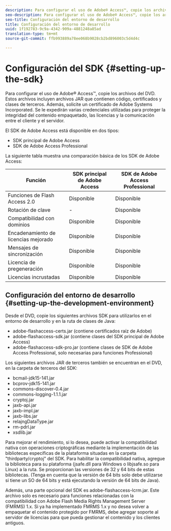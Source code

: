 ```yaml
---
description: Para configurar el uso de Adobe® Access™, copie los archivos del DVD. Estos archivos incluyen archivos JAR que contienen código, certificados y clases de terceros. Además, solicite un certificado de Adobe Systems Incorporated. Se le expedirán varias credenciales utilizadas para proteger la integridad del contenido empaquetado, las licencias y la comunicación entre el cliente y el servidor.
seo-description: Para configurar el uso de Adobe® Access™, copie los archivos del DVD. Estos archivos incluyen archivos JAR que contienen código, certificados y clases de terceros. Además, solicite un certificado de Adobe Systems Incorporated. Se le expedirán varias credenciales utilizadas para proteger la integridad del contenido empaquetado, las licencias y la comunicación entre el cliente y el servidor.
seo-title: Configuración del entorno de desarrollo
title: Configuración del entorno de desarrollo
uuid: 1f192783-9c9a-4342-909a-4881248a85ad
translation-type: tm+mt
source-git-commit: ffb993889a78ee068b9028cb2bd896003c5d4d4c

---
```



# Configuración del SDK {#setting-up-the-sdk}

Para configurar el uso de Adobe® Access™, copie los archivos del DVD. Estos archivos incluyen archivos JAR que contienen código, certificados y clases de terceros. Además, solicite un certificado de Adobe Systems Incorporated. Se le expedirán varias credenciales utilizadas para proteger la integridad del contenido empaquetado, las licencias y la comunicación entre el cliente y el servidor.

El SDK de Adobe Access está disponible en dos tipos:
* SDK principal de Adobe Access
* SDK de Adobe Access Professional

La siguiente tabla muestra una comparación básica de los SDK de Adobe Access:

| Función | SDK principal de Adobe Access | SDK de Adobe Access Professional |
|---|---|---|
| Funciones de Flash Access 2.0 | Disponible | Disponible |
| Rotación de clave | - | Disponible |
| Compatibilidad con dominios | Disponible | Disponible |
| Encadenamiento de licencias mejorado | Disponible | Disponible |
| Mensajes de sincronización | Disponible | Disponible |
| Licencia de pregeneración | Disponible | Disponible |
| Licencias incrustadas | Disponible | Disponible |

## Configuración del entorno de desarrollo {#setting-up-the-development-environment}

Desde el DVD, copie los siguientes archivos SDK para utilizarlos en el entorno de desarrollo y en la ruta de clases de Java:

* adobe-flashaccess-certs.jar (contiene certificados raíz de Adobe)
* adobe-flashaccess-sdk.jar (contiene clases del SDK principal de Adobe Access)
* adobe-flashaccess-sdk-pro.jar (contiene clases de SDK de Adobe Access Professional, solo necesarias para funciones Professional)

Los siguientes archivos JAR de terceros también se encuentran en el DVD, en la carpeta de terceros del SDK:

* bcmail-jdk15-141.jar
* bcprov-jdk15-141.jar
* commons-discover-0.4.jar
* commons-logging-1.1.1.jar
* cryptoj.jar
* jaxb-api.jar
* jaxb-impl.jar
* jaxb-libs.jar
* relajngDataType.jar
* rm-pdrl.jar
* xsdlib.jar

Para mejorar el rendimiento, si lo desea, puede activar la compatibilidad nativa con operaciones criptográficas mediante la implementación de las bibliotecas específicas de la plataforma situadas en la carpeta &quot;thirdparty/cryptoj&quot; del SDK. Para habilitar la compatibilidad nativa, agregue la biblioteca para su plataforma (jsafe.dll para Windows o libjsafe.so para Linux) a la ruta. Se proporcionan las versiones de 32 y 64 bits de estas bibliotecas. (Tenga en cuenta que la versión de 64 bits solo debe utilizarse si tiene un SO de 64 bits y está ejecutando la versión de 64 bits de Java).

Además, una parte opcional del SDK es adobe-flashaccess-lcrm.jar. Este archivo solo es necesario para funciones relacionadas con la compatibilidad con Adobe Flash Media Rights Management Server (FMRMS) 1.x. Si ya ha implementado FMRMS 1.x y no desea volver a empaquetar el contenido protegido por FMRMS, debe agregar soporte al servidor de licencias para que pueda gestionar el contenido y los clientes antiguos.
